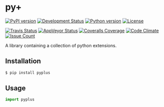 # py+

[![PyPI version](https://badge.fury.io/py/pyplus.svg)](https://pypi.org/pypi/pyplus/)
[![Development Status](https://img.shields.io/pypi/status/pyplus.svg)](https://pypi.org/pypi/pyplus/)
[![Python version](https://img.shields.io/pypi/pyversions/pyplus.svg)](https://pypi.org/pypi/pyplus/)
[![License](https://img.shields.io/pypi/l/pyplus.svg)](https://pypi.org/pypi/pyplus/)

[![Travis Status](https://travis-ci.org/alexbahnisch/pyplus.svg?branch=master)](https://travis-ci.org/alexbahnisch/pyplus)
[![AppVeyor Status](https://ci.appveyor.com/api/projects/status/upqpx9g2ssxbugu0/branch/master?svg=true)](https://ci.appveyor.com/project/alexbahnisch/pyplus)
[![Coveralls Coverage](https://coveralls.io/repos/github/alexbahnisch/pyplus/badge.svg)](https://coveralls.io/github/alexbahnisch/pyplus)
[![Code Climate](https://codeclimate.com/github/alexbahnisch/pyplus/badges/gpa.svg)](https://codeclimate.com/github/alexbahnisch/pyplus)
[![Issue Count](https://codeclimate.com/github/alexbahnisch/pyplus/badges/issue_count.svg)](https://codeclimate.com/github/alexbahnisch/pyplus/issues)

A library containing a collection of python extensions.

## Installation

```bash
$ pip install pyplus
```

## Usage

```python
import pyplus
```
